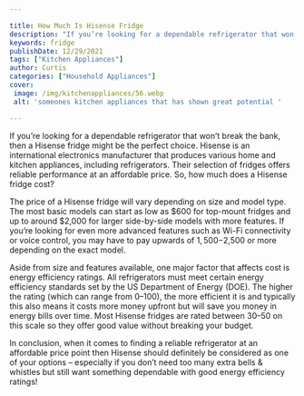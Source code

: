 ```yaml
---

title: How Much Is Hisense Fridge
description: "If you’re looking for a dependable refrigerator that won’t break the bank, then a Hisense fridge might be the perfect choice. Hise...check it out to learn"
keywords: fridge
publishDate: 12/29/2021
tags: ["Kitchen Appliances"]
author: Curtis
categories: ["Household Appliances"]
cover: 
 image: /img/kitchenappliances/56.webp
 alt: 'someones kitchen appliances that has shown great potential '

---
```


If you’re looking for a dependable refrigerator that won’t break the bank, then a Hisense fridge might be the perfect choice. Hisense is an international electronics manufacturer that produces various home and kitchen appliances, including refrigerators. Their selection of fridges offers reliable performance at an affordable price. So, how much does a Hisense fridge cost? 

The price of a Hisense fridge will vary depending on size and model type. The most basic models can start as low as $600 for top-mount fridges and up to around $2,000 for larger side-by-side models with more features. If you’re looking for even more advanced features such as Wi-Fi connectivity or voice control, you may have to pay upwards of $1,500-$2,500 or more depending on the exact model. 

Aside from size and features available, one major factor that affects cost is energy efficiency ratings. All refrigerators must meet certain energy efficiency standards set by the US Department of Energy (DOE). The higher the rating (which can range from 0–100), the more efficient it is and typically this also means it costs more money upfront but will save you money in energy bills over time. Most Hisense fridges are rated between 30–50 on this scale so they offer good value without breaking your budget. 

In conclusion, when it comes to finding a reliable refrigerator at an affordable price point then Hisense should definitely be considered as one of your options – especially if you don’t need too many extra bells & whistles but still want something dependable with good energy efficiency ratings!
